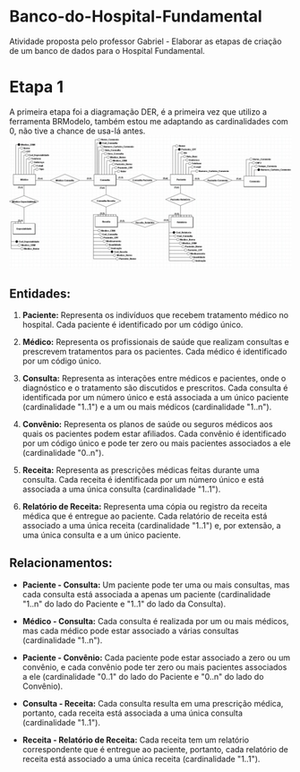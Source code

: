 # Banco-do-Hospital-Fundamental
Atividade proposta pelo professor Gabriel - Elaborar as etapas de criação de um banco de dados para o Hospital Fundamental.

# Etapa 1

A primeira etapa foi a diagramação DER, é a primeira vez que utilizo a ferramenta BRModelo, também estou me adaptando as cardinalidades com 0, não tive a chance de usa-lá antes.
![DiagramaDER](der.jpg)
## Entidades:

1. **Paciente:** Representa os indivíduos que recebem tratamento médico no hospital. Cada paciente é identificado por um código único.

2. **Médico:** Representa os profissionais de saúde que realizam consultas e prescrevem tratamentos para os pacientes. Cada médico é identificado por um código único.

3. **Consulta:** Representa as interações entre médicos e pacientes, onde o diagnóstico e o tratamento são discutidos e prescritos. Cada consulta é identificada por um número único e está associada a um único paciente (cardinalidade "1..1") e a um ou mais médicos (cardinalidade "1..n").

4. **Convênio:** Representa os planos de saúde ou seguros médicos aos quais os pacientes podem estar afiliados. Cada convênio é identificado por um código único e pode ter zero ou mais pacientes associados a ele (cardinalidade "0..n").

5. **Receita:** Representa as prescrições médicas feitas durante uma consulta. Cada receita é identificada por um número único e está associada a uma única consulta (cardinalidade "1..1").

6. **Relatório de Receita:** Representa uma cópia ou registro da receita médica que é entregue ao paciente. Cada relatório de receita está associado a uma única receita (cardinalidade "1..1") e, por extensão, a uma única consulta e a um único paciente.

## Relacionamentos:

- **Paciente - Consulta:** Um paciente pode ter uma ou mais consultas, mas cada consulta está associada a apenas um paciente (cardinalidade "1..n" do lado do Paciente e "1..1" do lado da Consulta).

- **Médico - Consulta:** Cada consulta é realizada por um ou mais médicos, mas cada médico pode estar associado a várias consultas (cardinalidade "1..n").

- **Paciente - Convênio:** Cada paciente pode estar associado a zero ou um convênio, e cada convênio pode ter zero ou mais pacientes associados a ele (cardinalidade "0..1" do lado do Paciente e "0..n" do lado do Convênio).

- **Consulta - Receita:** Cada consulta resulta em uma prescrição médica, portanto, cada receita está associada a uma única consulta (cardinalidade "1..1").

- **Receita - Relatório de Receita:** Cada receita tem um relatório correspondente que é entregue ao paciente, portanto, cada relatório de receita está associado a uma única receita (cardinalidade "1..1").

